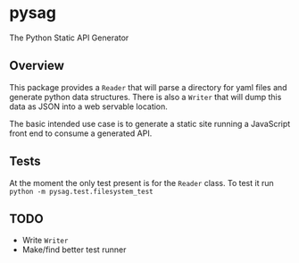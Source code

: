 # pysag
The Python Static API Generator

## Overview
This package provides a `Reader` that will parse a directory for yaml files and
generate python data structures. There is also a `Writer` that will dump this
data as JSON into a web servable location.

The basic intended use case is to generate a static site running a JavaScript
front end to consume a generated API.

## Tests
At the moment the only test present is for the `Reader` class. To test it run
`python -m pysag.test.filesystem_test`

## TODO
* Write `Writer`
* Make/find better test runner
